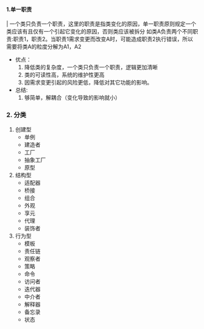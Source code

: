 #### 1.单一职责
| 一个类只负责一个职责，这里的职责是指类变化的原因，单一职责原则规定一个类应该有且仅有一个引起它变化的原因，否则类应该被拆分
如类A负责两个不同职责:职责1，职责2。当职责1需求变更而改变A时，可能造成职责2执行错误，所以需要将类A的粒度分解为A1，A2
* 优点：
    1. 降低类的复杂度，一个类只负责一个职责，逻辑更加清晰
    2. 类的可读性高，系统的维护性更高
    3. 因需求变更引起的风险更低，降低对其它功能的影响。
* 总结:
    1. 够简单，解耦合（变化导致的影响就小）    
    
### 2. 分类
1. 创建型
    * 单例
    * 建造者
    * 工厂
    * 抽象工厂
    * 原型
2. 结构型
    * 适配器
    * 桥接
    * 组合
    * 外观
    * 享元
    * 代理
    * 装饰者
3. 行为型   
    * 模板
    * 责任链
    * 观察者
    * 策略
    * 命令
    * 访问者
    * 迭代器
    * 中介者
    * 解释器
    * 备忘录 
    * 状态